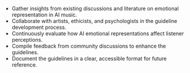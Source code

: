 - Gather insights from existing discussions and literature on emotional representation in AI music.
- Collaborate with artists, ethicists, and psychologists in the guideline development process.
- Continuously evaluate how AI emotional representations affect listener perceptions.
- Compile feedback from community discussions to enhance the guidelines.
- Document the guidelines in a clear, accessible format for future reference.